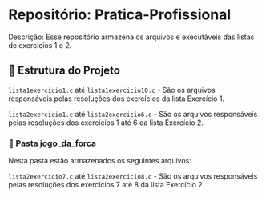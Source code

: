 # Repositório: Pratica-Profissional

Descrição: Esse repositório armazena os arquivos e executáveis das listas de exercícios 1 e 2.

## 📁 Estrutura do Projeto

`lista1exercicio1.c` até `lista1exercicio10.c` - São os arquivos responsáveis pelas resoluções dos exercícios da lista Exercício 1.

`lista2exercicio1.c` até `lista2exercicio6.c` - São os arquivos responsáveis pelas resoluções dos exercícios 1 até 6 da lista Exercício 2.

### 📁 Pasta jogo_da_forca

Nesta pasta estão armazenados os seguintes arquivos:

`lista2exercicio7.c` até `lista2exercicio8.c` - São os arquivos responsáveis pelas resoluções dos exercícios 7 até 8 da lista Exercício 2.